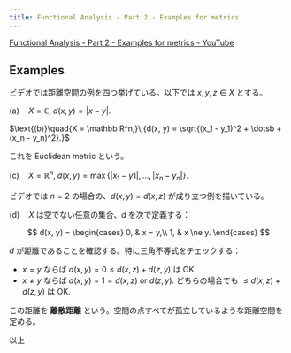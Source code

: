 ```yaml
---
title: Functional Analysis - Part 2 - Examples for metrics
---
```


[Functional Analysis - Part 2 - Examples for metrics - YouTube](https://www.youtube.com/watch?v=5hhhLaDb09E&list=PLBh2i93oe2qsGKDOsuVVw-OCAfprrnGfr&index=2)

## Examples

ビデオでは距離空間の例を四つ挙げている。以下では ${x, y, z \in X}$ とする。

$\text{(a)}\quad{X = \mathbb C},\;{d(x, y) = \lvert x - y \rvert.}$

$\text{(b)}\quad{X = \mathbb R^n,}\;{d(x, y) = \sqrt{(x_1 - y_1)^2 + \dotsb + (x_n - y_n)^2}.}$

これを Euclidean metric という。

$\text{(c)}\quad{X = \mathbb R^n,}\;{d(x, y) = \max\{{\lvert x_1 - y1 \rvert, \dotsc, \lvert x_n - y_n \rvert}\}.}$

ビデオでは ${n = 2}$ の場合の、$d(x, y) = d(x, z)$ が成り立つ例を描いている。

$\text{(d)}\quad X$ は空でない任意の集合、$d$ を次で定義する：

$$
d(x, y) =
\begin{cases}
0, & x = y,\\
1, & x \ne y.
\end{cases}
$$

$d$ が距離であることを確認する。特に三角不等式をチェックする：

* $x = y$ ならば $d(x, y) = 0 \le d(x, z) + d(z, y)$ は OK.
* $x \ne y$ ならば $d(x, y) = 1 = d(x, z) \text{ or } d(z, y).$
  どちらの場合でも $\le d(x, z) + d(z, y)$ は OK.

この距離を **離散距離** という。空間の点すべてが孤立しているような距離空間を定める。

以上
